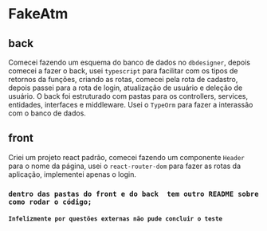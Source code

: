 # FakeAtm

## back
Comecei fazendo um esquema do banco de dados no `dbdesigner`, depois comecei a fazer o back, usei `typescript` para facilitar com os tipos de retornos da funções, criando as rotas, comecei pela rota de cadastro, depois passei para a rota de login, atualização de usuário e deleção de usuário.
O back foi estruturado com pastas para os controllers, services, entidades, interfaces e middleware. Usei o `TypeOrm` para fazer a interassão com o banco de dados.

## front

Criei um projeto react padrão, comecei fazendo um componente `Header` para o nome da página, usei o `react-router-dom` para fazer as rotas da aplicação, implementei apenas o login.


### `dentro das pastas do front e do back  tem outro README sobre como rodar o código;`

#### `Infelizmente por questões externas não pude concluir o teste`